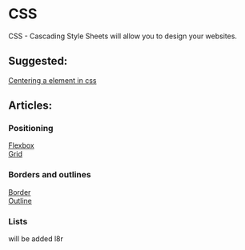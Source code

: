 # CSS
CSS - Cascading Style Sheets will allow you to design your websites.

## Suggested:
[Centering a element in css](/articles/center.html)

## Articles:

### Positioning
[Flexbox](flexbox.html)  
[Grid](grid.html)  

### Borders and outlines
[Border](border.html)  
[Outline](outline.html)  

### Lists
will be added l8r
